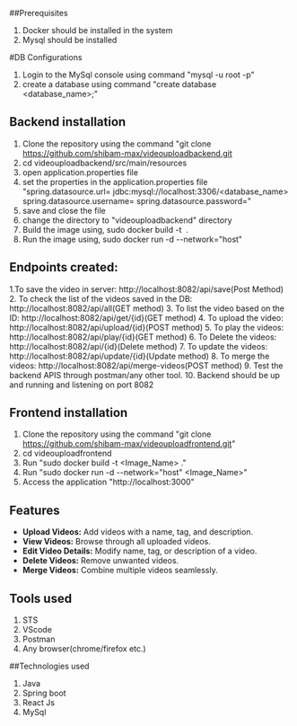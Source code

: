 ##Prerequisites
1. Docker should be installed in the system
2. Mysql should be installed

#DB Configurations
1. Login to the MySql console using command "mysql -u root -p"
2. create a database using command "create database <database_name>;"


## Backend installation
1. Clone the repository using the command "git clone https://github.com/shibam-max/videouploadbackend.git
2. cd videouploadbackend/src/main/resources
3. open application.properties file
4. set the properties in the application.properties file
"spring.datasource.url= jdbc:mysql://localhost:3306/<database_name>
spring.datasource.username=<username>
spring.datasource.password=<password>"
5. save and close the file
6. change the directory to "videouploadbackend" directory
7. Build the image using,
sudo docker build -t <Image Name> .
8. Run the image using,
sudo docker run -d --network="host" <Image Name>

## Endpoints created:
1.To save the video in server:
http://localhost:8082/api/save(Post Method)
2. To check the list of the videos saved in the DB:
http://localhost:8082/api/all(GET method)
3. To list the video based on the ID:
http://localhost:8082/api/get/{id}(GET method)
4. To upload the video:
http://localhost:8082/api/upload/{id}(POST method)
5. To play the videos:
http://localhost:8082/api/play/{id}(GET method)
6. To Delete the videos:
http://localhost:8082/api/{id}(Delete method)
7. To update the videos:
http://localhost:8082/api/update/{id}(Update method)
8. To merge the videos:
http://localhost:8082/api/merge-videos(POST method)
9. Test the backend APIS through postman/any other tool.
10. Backend should be up and running and listening on port 8082

## Frontend installation
1. Clone the repository using the command "git clone https://github.com/shibam-max/videouploadfrontend.git"
2. cd videouploadfrontend
3. Run "sudo docker build -t <Image_Name> ."
4. Run "sudo docker run -d --network="host" <Image_Name>"
5. Access the application "http://localhost:3000"

## Features
 
- **Upload Videos:** Add videos with a name, tag, and description.
- **View Videos:** Browse through all uploaded videos.
- **Edit Video Details:** Modify name, tag, or description of a video.
- **Delete Videos:** Remove unwanted videos.
- **Merge Videos:** Combine multiple videos seamlessly.


## Tools used
1. STS
2. VScode
3. Postman
4. Any browser(chrome/firefox etc.)

##Technologies used
1. Java
2. Spring boot
3. React Js
4. MySql
